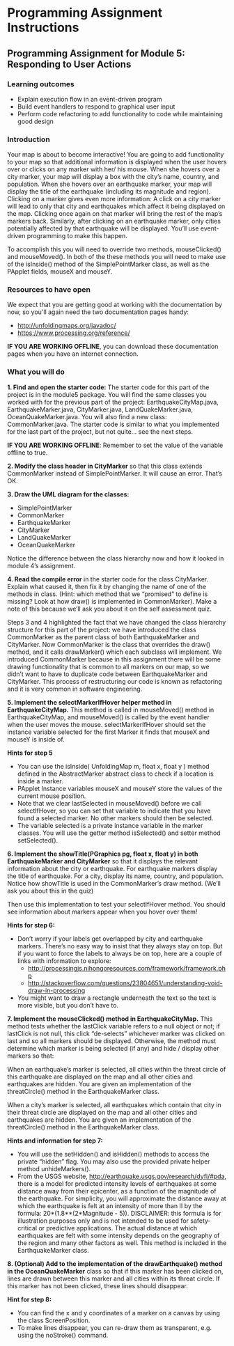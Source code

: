 # Programming Assignment Instructions

## Programming Assignment for Module 5: Responding to User Actions

### Learning outcomes
- Explain execution flow in an event-driven program
- Build event handlers to respond to graphical user input
- Perform code refactoring to add functionality to code while maintaining good design

### Introduction
Your map is about to become interactive! You are going to add functionality to your map so that additional information is displayed when the user hovers over or clicks on any marker with her/ his mouse. When she hovers over a city marker, your map will display a box with the city’s name, country, and population.  When she hovers over an earthquake marker, your map will display the title of the earthquake (including its magnitude and region). Clicking on a marker gives even more information: A click on a city marker will lead to only that city and earthquakes which affect it being displayed on the map. Clicking once again on that marker will bring the rest of the map’s markers back. Similarly, after clicking on an earthquake marker, only cities potentially affected by that earthquake will be displayed. You’ll use event-driven programming to make this happen.

To accomplish this you will need to override two methods, mouseClicked() and mouseMoved(). In both of the these methods you will need to make use of the isInside() method of the SimplePointMarker class, as well as the PApplet fields, mouseX and mouseY.

### Resources to have open
We expect that you are getting good at working with the documentation by now, so you'll again need the two documentation pages handy:
- http://unfoldingmaps.org/javadoc/  
- https://www.processing.org/reference/

__IF YOU ARE WORKING OFFLINE__, you can download these documentation pages when you have an internet connection.

### What you will do
__1. Find and open the starter code:__ The starter code for this part of the project is in the module5 package. You will find the same classes you worked with for the previous part of the project: EarthquakeCityMap.java, EarthquakeMarker.java, CityMarker.java, LandQuakeMarker.java, OceanQuakeMarker.java. You will also find a new class: CommonMarker.java. The starter code is similar to what you implemented for the last part of the project, but not quite… see the next steps.

__IF YOU ARE WORKING OFFLINE__: Remember to set the value of the variable offline to true.

__2. Modify the class header in CityMarker__ so that this class extends CommonMarker instead of SimplePointMarker. It will cause an error. That’s OK.

__3. Draw the UML diagram for the classes:__
- SimplePointMarker
- CommonMarker
- EarthquakeMarker
- CityMarker
- LandQuakeMarker
- OceanQuakeMarker

Notice the difference between the class hierarchy now and how it looked in module 4’s assignment.

__4. Read the compile error__ in the starter code for the class CityMarker. Explain what caused it, then fix it by changing the name of one of the methods in class. (Hint: which method that we “promised” to define is missing?  Look at how draw() is implemented in CommonMarker). Make a note of this because we’ll ask you about it on the self assessment quiz.

Steps 3 and 4 highlighted the fact that we have changed the class hierarchy structure for this part of the project: we have introduced the class CommonMarker as the parent class of both EarthquakeMarker and CityMarker. Now CommonMarker is the class that overrides the draw() method, and it calls drawMarker() which each subclass will implement. We introduced CommonMarker because in this assignment there will be some drawing functionality that is common to all markers on our map, so we didn’t want to have to duplicate code between EarthquakeMarker and CityMarker. This process of restructuring our code is known as refactoring and it is very common in software engineering.

__5. Implement the selectMarkerIfHover helper method in EarthquakeCityMap.__  This method is called in  mouseMoved() method in EarthquakeCityMap, and mouseMoved() is called by the event handler when the user moves the mouse. selectMarkerIfHover should set the instance variable selected for the first Marker it finds that mouseX and mouseY is inside of.

__Hints for step 5__
- You can use the isInside( UnfoldingMap m, float x, float y ) method defined in the AbstractMarker abstract class to check if a location is inside a marker.
- PApplet Instance variables mouseX and mouseY store the values of the current mouse position.
- Note that we clear lastSelected in mouseMoved() before we call selectIfHover, so you can set that variable to indicate that you have found a selected marker. No other markers should then be selected.
- The variable selected is a private instance variable in the marker classes. You will use the getter method isSelected() and setter method setSelected().

__6. Implement the showTitle(PGraphics pg, float x, float y) in both EarthquakeMarker and CityMarker__ so that it displays the relevant information about the city or earthquake. For earthquake markers display the title of earthquake. For a city, display its name, country, and population. Notice how showTitle is used in the CommonMarker’s draw method. (We’ll ask you about this in the quiz)

Then use this implementation to test your selectIfHover method. You should see information about markers appear when you hover over them!

__Hints for step 6:__
- Don’t worry if your labels get overlapped by city and earthquake markers. There’s no easy way to insist that they always stay on top. But if you want to force the labels to always be on top, here are a couple of links with information to explore:
  - http://processingjs.nihongoresources.com/framework/framework.php
  - http://stackoverflow.com/questions/23804651/understanding-void-draw-in-processing 
- You might want to draw a rectangle underneath the text so the text is more visible, but you don’t have to.

__7. Implement the mouseClicked() method in EarthquakeCityMap.__ This method tests whether the lastClick variable refers to a null object or not; if lastClick is not null, this click “de-selects” whichever marker was clicked on last and so all markers should be displayed. Otherwise, the method must determine which marker is being selected (if any) and hide / display other markers so that:

When an earthquake’s marker is selected, all cities within the threat circle of this earthquake are displayed on the map and all other cities and earthquakes are hidden. You are given an implementation of the threatCircle() method in the EarthquakeMarker class.

When a city’s marker is selected, all earthquakes which contain that city in their threat circle are displayed on the map and all other cities and earthquakes are hidden. You are given an implementation of the threatCircle() method in the EarthquakeMarker class.

__Hints and information for step 7:__
- You will use the setHidden() and isHidden() methods to access the private “hidden” flag. You may also use the provided private helper method unhideMarkers().
- From the USGS website, http://earthquake.usgs.gov/research/dyfi/#pda, there is a model for predicted intensity levels of earthquakes at some distance away from their epicenter, as a function of the magnitude of the earthquake. For simplicity, you will approximate the distance away at which the earthquake is felt at an intensity of more than II by the formula: 20*(1.8**(2*Magnitude - 5)). DISCLAIMER: this formula is for illustration purposes only and is not intended to be used for safety-critical or predictive applications.  The actual distance at which earthquakes are felt with some intensity depends on the geography of the region and many other factors as well. This method is included in the EarthquakeMarker class.

__8. (Optional) Add to the implementation of the  drawEarthquake() method in the OceanQuakeMarker__ class so that if this marker has been clicked on, lines are drawn between this marker and all cities within its threat circle.  If this marker has not been clicked, these lines should disappear.

__Hint for step 8:__
- You can find the x and y coordinates of a marker on a canvas by using the class ScreenPosition. 
- To make lines disappear, you can re-draw them as transparent, e.g. using the noStroke() command.
